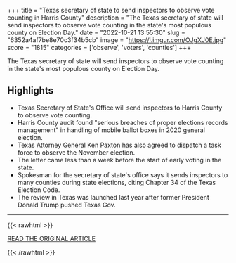 +++
title = "Texas secretary of state to send inspectors to observe vote counting in Harris County"
description = "The Texas secretary of state will send inspectors to observe vote counting in the state's most populous county on Election Day."
date = "2022-10-21 13:55:30"
slug = "6352a4af7be8e70c3f34b5cb"
image = "https://i.imgur.com/OJgXJ0E.jpg"
score = "1815"
categories = ['observe', 'voters', 'counties']
+++

The Texas secretary of state will send inspectors to observe vote counting in the state's most populous county on Election Day.

## Highlights

- Texas Secretary of State's Office will send inspectors to Harris County to observe vote counting.
- Harris County audit found "serious breaches of proper elections records management" in handling of mobile ballot boxes in 2020 general election.
- Texas Attorney General Ken Paxton has also agreed to dispatch a task force to observe the November election.
- The letter came less than a week before the start of early voting in the state.
- Spokesman for the secretary of state's office says it sends inspectors to many counties during state elections, citing Chapter 34 of the Texas Election Code.
- The review in Texas was launched last year after former President Donald Trump pushed Texas Gov.

---

{{< rawhtml >}}
  <p class="article-category">
    <a target="_blank" href="https://www.nbcnews.com/politics/2022-election/texas-secretary-state-send-inspectors-observe-vote-counting-harris-cou-rcna53146">READ THE ORIGINAL ARTICLE</a>
  </p>
{{< /rawhtml >}}
